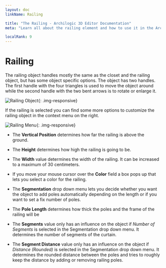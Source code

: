 ```yaml
---
layout: doc
linkName: Railing

title: "The Railing - Archilogic 3D Editor Documentation"
meta: "Learn all about the railing element and how to use it in the Archilogic 3D Editor. Check out our documentation."

localRank: 9
---
```


# Railing

The railing object handles mostly the same as the closet and the railing object, but has some object specific options. The object has two handles. The first handle with the four triangles is used to move the object around while the second handle with the two bent arrows is to rotate or enlarge it.

![Railing Object]({{site.path}}/assets/images/Architecture-Railing-Object.jpg){: .img-responsive}

If the railing is selected you can find some more options to customize the railing object in the context menu on the right.

![Railing Menu]({{site.path}}/assets/images/Architecture-Railing-Menu.jpg){: .img-responsive}

* The **Vertical Position** determines how far the railing is above the ground.

* The **Height** determines how high the railing is going to be.

* The **Width** value determines the width of the railing. It can be increased to a maximum of 30 centimeters.

* If you move your mouse cursor over the **Color** field a box pops up that lets you select a color for the railing.

* The **Segmentation** drop down menu lets you decide whether you want the object to add poles automatically depending on the length or if you want to set a fix number of poles.

* The **Pole Length** determines how thick the poles and the frame of the railing will be

* The **Segments** value only has an influence on the object if *Number of Segments* is selected in the Segmentation drop down menu. It determines the number of segments of the curtain.

* The **Segment Distance** value only has an influence on the object if *Distance (Rounded)* is selected in the Segmentation drop down menu. It determines the rounded distance between the poles and tries to roughly keep the distance by adding or removing railing poles.
